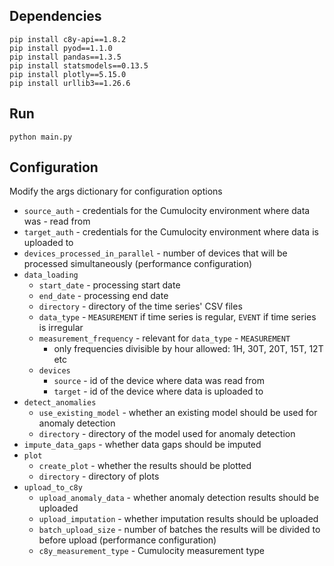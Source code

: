 ## Dependencies
```
pip install c8y-api==1.8.2
pip install pyod==1.1.0
pip install pandas==1.3.5 
pip install statsmodels==0.13.5
pip install plotly==5.15.0
pip install urllib3==1.26.6
```
## Run
```
python main.py
```
## Configuration
Modify the args dictionary for configuration options

- `source_auth` - credentials for the Cumulocity environment where data was - read from
- `target_auth` - credentials for the Cumulocity environment where data is uploaded to
- `devices_processed_in_parallel` - number of devices that will be processed simultaneously (performance configuration)
- `data_loading`
  - `start_date` - processing start date
  - `end_date` - processing end date
  - `directory` - directory of the time series' CSV files
  - `data_type` - `MEASUREMENT` if time series is regular, `EVENT` if time series is irregular
  - `measurement_frequency` -  relevant for `data_type` - `MEASUREMENT`
    -  only frequencies divisible by hour allowed: 1H, 30T, 20T, 15T, 12T etc
  - `devices`
    - `source` - id of the device where data was read from
    - `target` - id of the device where data is uploaded to
- `detect_anomalies` 
  - `use_existing_model` - whether an existing model should be used for anomaly detection
  - `directory` - directory of the model used for anomaly detection
- `impute_data_gaps` - whether data gaps should be imputed
- `plot`
  - `create_plot` - whether the results should be plotted
  - `directory` - directory of plots
- `upload_to_c8y`
  - `upload_anomaly_data` - whether anomaly detection results should be uploaded
  - `upload_imputation` - whether imputation results should be uploaded
  - `batch_upload_size` - number of batches the results will be divided to before upload (performance configuration)
  - `c8y_measurement_type` - Cumulocity measurement type